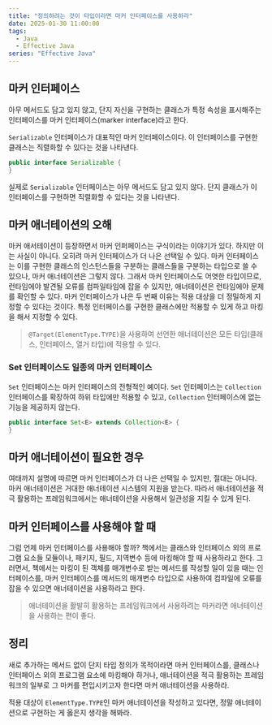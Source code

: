 ```yaml
---
title: "정의하려는 것이 타입이라면 마커 인터페이스를 사용하라"
date: 2025-01-30 11:00:00
tags: 
  - Java
  - Effective Java
series: "Effective Java"
---
```


## 마커 인터페이스

아무 메서드도 담고 있지 않고, 단지 자신을 구현하는 클래스가 특정 속성을 표시해주는 인터페이스를 마커 인터페이스(marker interface)라고 한다.

`Serializable` 인터페이스가 대표적인 마커 인터페이스이다. 이 인터페이스를 구현한 클래스는 직렬화할 수 있다는 것을 나타낸다.

```java
public interface Serializable {
}
```

실제로 `Serializable` 인터페이스는 아무 메서드도 담고 있지 않다. 단지 클래스가 이 인터페이스를 구현하면 직렬화할 수 있다는 것을 나타낸다.

## 마커 애너테이션의 오해

마커 애서테이션이 등장하면서 마커 인퍼페이스는 구식이라는 이야기가 있다. 하지만 이는 사실이 아니다. 오히려 마커 인터페이스가 더 나은 선택일 수 있다.
마커 인터페이스는 이를 구현한 클래스의 인스턴스들을 구분하는 클래스들을 구분하는 타입으로 쓸 수 있으나, 마커 애너테이션은 그렇지 않다.
그래서 마커 인터페이스도 어엿한 타입이므로, 런타임에야 발견될 오류를 컴파일타임에 잡을 수 있지만, 애너테이션은 런타임에야 문제를 확인할 수 있다.
마커 인터페이스가 나은 두 번째 이유는 적용 대상을 더 정밀하게 지정할 수 있다는 것이다. 
특정 인터페이스를 구현한 클래스에만 적용할 수 있게 하고 마킹을 해서 지정할 수 있다. 
> `@Target(ElementType.TYPE)`을 사용하여 선언한 애너테이션은 모든 타입(클래스, 인터페이스, 열거 타입)에 적용할 수 있다.

### Set 인터페이스도 일종의 마커 인터페이스
`Set` 인터페이스는 마커 인터페이스의 전형적인 예이다.
`Set` 인터페이스는 `Collection` 인터페이스를 확장하여 하위 타입에만 적용할 수 있고, `Collection` 인터페이스에 없는 기능을 제공하지 않는다.

```java
public interface Set<E> extends Collection<E> {
}
```

## 마커 애너테이션이 필요한 경우

여태까지 설명에 따르면 마커 인터페이스가 더 나은 선택일 수 있지만, 절대는 아니다.
마커 애너테이션은 거대한 애너테이션 시스템의 지원을 받는다.
따라서 애너테이션을 적극 활용하는 프레임워크에서는 애너테이션을 사용해서 일관성을 지킬 수 있게 된다.

## 마커 인터페이스를 사용해야 할 때

그럼 언제 마커 인터페이스를 사용해야 할까?
책에서는 클래스와 인터페이스 외의 프로그램 요소들 모듈이나, 패키지, 필드, 지역변수 등에 마킹해야 할 때 사용하라고 한다.
그러면서, 책에서는 마킹이 된 객체를 매개변수로 받는 메서드를 작성할 일이 있을 때는 인터페이스를, 
마커 인터페이스를 메서드의 매개변수 타입으로 사용하여 컴파일에 오류를 잡을 수 있으면 애너테이션을 사용하라고 한다.

> 애너테이션을 활발히 활용하는 프레임워크에서 사용하려는 마커라면 애너테이션을 사용하는 편이 좋다.

## 정리

새로 추가하는 메서드 없이 단지 타입 정의가 목적이라면 마커 인터페이스를,
클래스나 인터페이스 외의 프로그램 요소에 마킹해야 하거나, 애너테이션을 적극 활용하는 프레임워크의 일부로 그 마커를 편입시키고자 한다면 마커 애너테이션을 사용하라.

적용 대상이 `ElementType.TYPE`인 마커 애너테이션을 작성하고 있다면, 정말 애너테이션으로 구현하는 게 옳은지 생각을 해봐라.